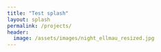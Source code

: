 ```yaml
---
title: "Test splash"
layout: splash
permalink: /projects/
header:
  image: /assets/images/night_ellmau_resized.jpg
---
```


